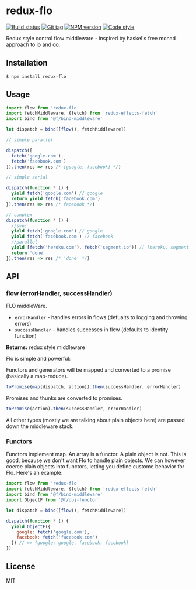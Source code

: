 # redux-flo

[![Build status][travis-image]][travis-url]
[![Git tag][git-image]][git-url]
[![NPM version][npm-image]][npm-url]
[![Code style][standard-image]][standard-url]

Redux style control flow middleware - inspired by haskel's free monad approach to io and [co](//github.com/tj/co).

## Installation

    $ npm install redux-flo

## Usage

```js
import flow from 'redux-flo'
import fetchMiddleware, {fetch} from 'redux-effects-fetch'
import bind from '@f/bind-middleware'

let dispatch = bind([flow(), fetchMiddleware])

// simple parallel

dispatch([
  fetch('google.com'),
  fetch('facebook.com')
]).then(res => res /* [google, facebook] */)

// simple serial

dispatch(function * () {
  yield fetch('google.com') // google
  return yield fetch('facebook.com')
}).then(res => res /* facebook */)

// complex
dispatch(function * () {
  //sync
  yield fetch('google.com') // google
  yield fetch('facebook.com') // facebook
  //parallel
  yield [fetch('heroku.com'), fetch('segment.io')] // [heroku, segment]
  return 'done'
}).then(res => res /* 'done' */)
```

## API

### flow (errorHandler, successHandler)
FLO middleWare.

 - `errorHandler` - handles errors in flows (defualts to logging and throwing errors)
 - `successHandler` - handles successes in flow (defaults to identity function)

**Returns:** redux style middleware

Flo is simple and powerful:

Functors and generators will be mapped and converted to a promise (basically a map-reduce).
```js
toPromise(map(dispatch, action)).then(successHandler, errorHandler)
```

Promises and thunks are converted to promises.
```js
toPromise(action).then(successHandler, errorHandler)
```

All other types (mostly we are talking about plain objects here) are passed down the middleware stack.

### Functors
Functors implement map. An array is a functor. A plain object is not. This is good, because we don't want Flo to handle plain objects. We can however coerce plain objects into functors, letting you define custome behavior for Flo. Here's an example:

```js
import flow from 'redux-flo'
import fetchMiddleware, {fetch} from 'redux-effects-fetch'
import bind from '@f/bind-middleware'
import ObjectF from '@f/obj-functor'

let dispatch = bind([flow(), fetchMiddleware])

dispatch(function * () {
  yield ObjectF({
    google: fetch('google.com'),
    facebook: fetch('facebook.com')
  }) // => {google: google, facebook: facebook}
})
```

## License

MIT

[travis-image]: https://img.shields.io/travis/redux-effects/redux-flo.svg?style=flat-square
[travis-url]: https://travis-ci.org/redux-effects/redux-flo
[git-image]: https://img.shields.io/github/tag/redux-effects/redux-flo.svg
[git-url]: https://github.com/redux-effects/redux-flo
[standard-image]: https://img.shields.io/badge/code%20style-standard-brightgreen.svg?style=flat
[standard-url]: https://github.com/feross/standard
[npm-image]: https://img.shields.io/npm/v/redux-flo.svg?style=flat-square
[npm-url]: https://npmjs.org/package/redux-flo
